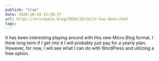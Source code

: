 ```yaml
---
publish: "true"
date: 2020-10-14 13:10:17
url: https://ericmwalk.blog/2020/10/14/it-has-been.html
tags: 
---
```


It has been interesting playing around with this new Micro.Blog format. I think long term if I get into it I will probably just pay for a yearly plan. However, for now, I will see what I can do with WordPress and utilizing a free option.